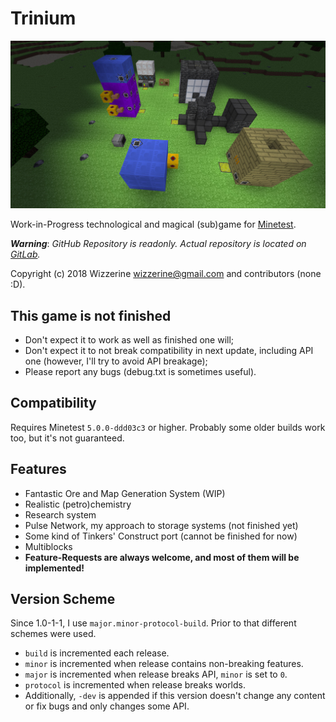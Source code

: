 # Trinium
![Screenshot](screenshot.jpg)

Work-in-Progress technological and magical (sub)game for
[Minetest](https://github.com/minetest/minetest).

***Warning***: *GitHub Repository is readonly. Actual repository is located on
 [GitLab](https://gitlab.com/MultiDragon/trinium).* 

Copyright (c) 2018 Wizzerine <wizzerine@gmail.com> and contributors (none :D).

## This game is not finished
* Don't expect it to work as well as finished one will;
* Don't expect it to not break compatibility in next update, including API one
 (however, I'll try to avoid API breakage);
* Please report any bugs (debug.txt is sometimes useful).

## Compatibility
Requires Minetest `5.0.0-ddd03c3` or higher. Probably some older builds work too,
 but it's not guaranteed.

## Features
* Fantastic Ore and Map Generation System (WIP)
* Realistic (petro)chemistry
* Research system
* Pulse Network, my approach to storage systems (not finished yet)
* Some kind of Tinkers' Construct port (cannot be finished for now)
* Multiblocks
* **Feature-Requests are always welcome, and most of them will be implemented!**

## Version Scheme
Since 1.0-1-1, I use `major.minor-protocol-build`. Prior to that different schemes
 were used.
* `build` is incremented each release.
* `minor` is incremented when release contains non-breaking features.
* `major` is incremented when release breaks API, `minor` is set to `0`.
* `protocol` is incremented when release breaks worlds.
* Additionally, `-dev` is appended if this version doesn't change any content or
 fix bugs and only changes some API.